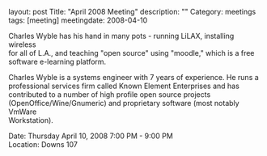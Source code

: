 layout: post
Title: "April 2008 Meeting"
description: ""
Category: meetings
tags: [meeting]
meetingdate: 2008-04-10

Charles Wyble has his hand in many pots - running LiLAX, installing wireless   
for all of L.A., and teaching "open source" using "moodle," which is a free    
software e-learning platform.                                                  
                                                                             
Charles Wyble is a systems engineer with 7 years of experience. He runs a      
professional services firm called Known Element Enterprises and has            
contributed to a number of high profile open source projects                   
(OpenOffice/Wine/Gnumeric) and proprietary software (most notably VmWare       
Workstation).                                                                  
                                                                             
Date: Thursday April 10, 2008 7:00 PM - 9:00 PM                                  
Location: Downs 107                                         
